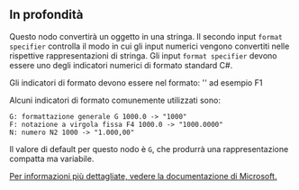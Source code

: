 ## In profondità
Questo nodo convertirà un oggetto in una stringa. Il secondo input `format specifier` controlla il modo in cui gli input numerici vengono convertiti nelle rispettive rappresentazioni di stringa.
Gli input `format specifier` devono essere uno degli indicatori numerici di formato standard C#.

Gli indicatori di formato devono essere nel formato:
'<specifier><precision>' ad esempio F1

Alcuni indicatori di formato comunemente utilizzati sono:
```
G: formattazione generale G 1000.0 -> "1000"
F: notazione a virgola fissa F4 1000.0 -> "1000.0000"
N: numero N2 1000 -> "1.000,00"
```

Il valore di default per questo nodo è `G`, che produrrà una rappresentazione compatta ma variabile.

[Per informazioni più dettagliate, vedere la documentazione di Microsoft.](https://learn.microsoft.com/it-it/dotnet/standard/base-types/standard-numeric-format-strings#standard-format-specifiers)
